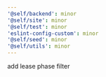 ```yaml
---
'@self/backend': minor
'@self/site': minor
'@self/test': minor
'eslint-config-custom': minor
'@self/seed': minor
'@self/utils': minor
---
```


add lease phase filter
